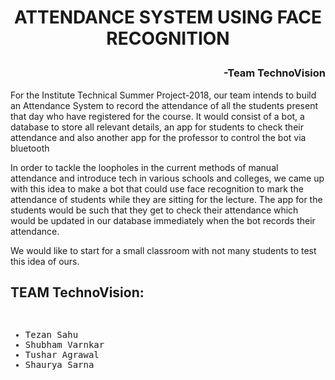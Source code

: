 # <p align="center">ATTENDANCE SYSTEM USING FACE RECOGNITION</p>

### <p align="right">-Team TechnoVision</p>

For the Institute Technical Summer Project-2018, our team intends to build an Attendance System to record the attendance of all the students present that day who have registered for the course. It would consist of a bot, a database to store all relevant details, an app for students to check their attendance and also another app for the professor to control the bot via bluetooth

In order to tackle the loopholes in the current methods of manual attendance and introduce tech in various schools and colleges, we came up with this idea to make a bot that could use face recognition to mark the attendance of students while they are sitting for the lecture. The app for the students would be such that they get to check their attendance which would be updated in our database immediately when the bot records their attendance.

We would like to start for a small classroom with not many students to test this idea of ours.


## TEAM TechnoVision:
<pre>
<ul type="">
<li>Tezan Sahu
<li>Shubham Varnkar
<li>Tushar Agrawal
<li>Shaurya Sarna
</pre>
